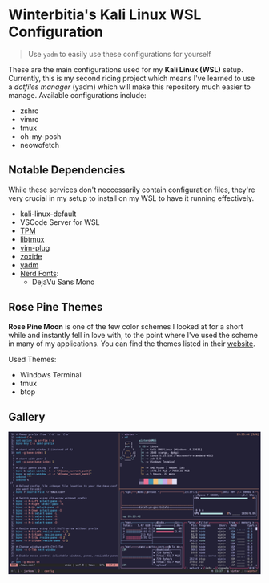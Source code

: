 # Winterbitia's Kali Linux WSL Configuration

> Use `yadm` to easily use these configurations for yourself

These are the main configurations used for my **Kali Linux (WSL)** setup. Currently, this is my second ricing project which means I've learned to use a *dotfiles manager* (yadm) which will make this repository much easier to manage. Available configurations include:

* zshrc
* vimrc
* tmux
* oh-my-posh
* neowofetch

## Notable Dependencies

While these services don't neccessarily contain configuration files, they're very crucial in my setup to install on my WSL to have it running effectively.
* kali-linux-default
* VSCode Server for WSL
* [TPM](https://github.com/tmux-plugins/tpm)
* [libtmux](https://libtmux.git-pull.com/)
* [vim-plug](https://github.com/junegunn/vim-plug)
* [zoxide](https://github.com/ajeetdsouza/zoxide)
* [yadm](https://yadm.io/docs/install#)
* [Nerd Fonts](https://www.nerdfonts.com/font-downloads):
    * DejaVu Sans Mono

## Rose Pine Themes

**Rose Pine Moon** is one of the few color schemes I looked at for a short while and instantly fell in love with, to the point where I've used the scheme in many of my applications. You can find the themes listed in their [website](https://rosepinetheme.com/).

<!-- <details> -->
<!-- <summary> -->
Used Themes:
 <!-- [CLICK TO OPEN] -->
<!-- </summary> -->
* Windows Terminal
* tmux
* btop
<!-- </details> -->

## Gallery

![image](gallery/image3.png)
